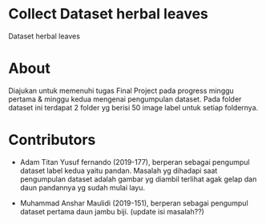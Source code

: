 # Collect Dataset herbal leaves
Dataset herbal leaves

# About
Diajukan untuk memenuhi tugas Final Project pada progress minggu pertama & minggu kedua mengenai pengumpulan dataset. Pada folder dataset ini terdapat 2 folder yg berisi 50 image label untuk setiap foldernya.

# Contributors
* Adam Titan Yusuf fernando (2019-177), berperan sebagai pengumpul dataset label kedua yaitu pandan. Masalah yg dihadapi saat pengumpulan dataset adalah gambar yg diambil terlihat agak gelap dan daun pandannya yg sudah mulai layu.

* Muhammad Anshar Maulidi (2019-151), berperan sebagai pengumpul dataset pertama daun jambu biji. (update isi masalah??)
  
